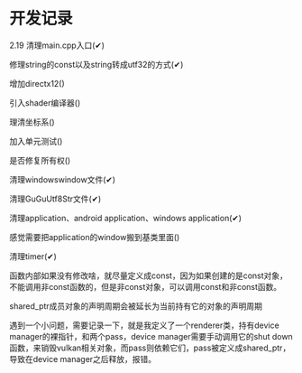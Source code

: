 # 开发记录

2.19 清理main.cpp入口(✔)

修理string的const以及string转成utf32的方式(✔)

增加directx12()

引入shader编译器()

理清坐标系()

加入单元测试()

是否修复所有权()

清理windowswindow文件(✔)

清理GuGuUtf8Str文件(✔)

清理application、android application、windows application(✔)

感觉需要把application的window搬到基类里面()

清理timer(✔)



函数内部如果没有修改啥，就尽量定义成const，因为如果创建的是const对象，不能调用非const函数的，但是非const对象，可以调用const和非const函数。



shared_ptr成员对象的声明周期会被延长为当前持有它的对象的声明周期

遇到一个小问题，需要记录一下，就是我定义了一个renderer类，持有device manager的裸指针，和两个pass，device manager需要手动调用它的shut down函数，来销毁vulkan相关对象，而pass则依赖它们，pass被定义成shared_ptr，导致在device manager之后释放，报错。
